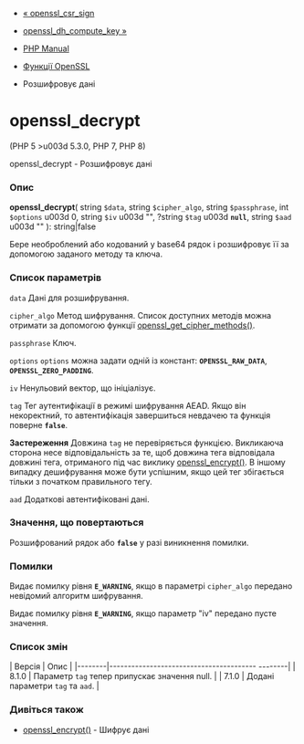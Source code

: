 - [« openssl_csr_sign](function.openssl-csr-sign.md)
- [openssl_dh_compute_key »](function.openssl-dh-compute-key.md)

- [PHP Manual](index.md)
- [Функції OpenSSL](ref.openssl.md)
- Розшифровує дані

# openssl_decrypt

(PHP 5 \>u003d 5.3.0, PHP 7, PHP 8)

openssl_decrypt - Розшифровує дані

### Опис

**openssl_decrypt**(
string `$data`,
string `$cipher_algo`,
string `$passphrase`,
int `$options` u003d 0,
string `$iv` u003d "",
?string `$tag` u003d **`null`**,
string `$aad` u003d ""
): string\|false

Бере необроблений або кодований у base64 рядок і розшифровує
її за допомогою заданого методу та ключа.

### Список параметрів

`data`
Дані для розшифрування.

`cipher_algo`
Метод шифрування. Список доступних методів можна отримати за допомогою
функції
[openssl_get_cipher_methods()](function.openssl-get-cipher-methods.md).

`passphrase`
Ключ.

`options`
`options` можна задати одній із констант: **`OPENSSL_RAW_DATA`**,
**`OPENSSL_ZERO_PADDING`**.

`iv`
Ненульовий вектор, що ініціалізує.

`tag`
Тег аутентифікації в режимі шифрування AEAD. Якщо він некоректний, то
автентифікація завершиться невдачею та функція поверне **`false`**.

**Застереження**
Довжина `tag` не перевіряється функцією. Викликаюча сторона несе
відповідальність за те, щоб довжина тега відповідала довжині тега,
отриманого під час виклику
[openssl_encrypt()](function.openssl-encrypt.md). В іншому випадку
дешифрування може бути успішним, якщо цей тег збігається тільки з
початком правильного тегу.

`aad`
Додаткові автентифіковані дані.

### Значення, що повертаються

Розшифрований рядок або **`false`** у разі виникнення помилки.

### Помилки

Видає помилку рівня **`E_WARNING`**, якщо в параметрі `cipher_algo`
передано невідомий алгоритм шифрування.

Видає помилку рівня **`E_WARNING`**, якщо параметр "iv" передано
пусте значення.

### Список змін

| Версія | Опис |
|--------|---------------------------------------- --------|
| 8.1.0 | Параметр `tag` тепер припускає значення null. |
| 7.1.0 | Додані параметри `tag` та `aad`. |

### Дивіться також

- [openssl_encrypt()](function.openssl-encrypt.md) - Шифрує дані
